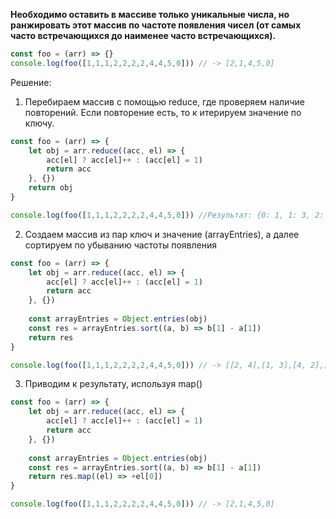 **Необходимо оставить в массиве только уникальные числа, но ранжировать этот массив по частоте появления чисел (от самых часто встречающихся до наименее часто встречающихся).**

```javascript
const foo = (arr) => {} 
console.log(foo([1,1,1,2,2,2,2,4,4,5,0])) // -> [2,1,4,5,0]
```

Решение:
1. Перебираем массив с помощью reduce, где проверяем наличие повторений. Если повторение есть, то к итерируем значение по ключу.
```javascript
const foo = (arr) => {
	let obj = arr.reduce((acc, el) => {
		acc[el] ? acc[el]++ : (acc[el] = 1)
		return acc
	}, {})
	return obj 
}

console.log(foo([1,1,1,2,2,2,2,4,4,5,0])) //Результат: {0: 1, 1: 3, 2: 4, 4: 2, 5: 1} 
```

2.  Создаем массив из пар ключ и значение (arrayEntries), а далее сортируем по убыванию частоты появления
```javascript
const foo = (arr) => {
	let obj = arr.reduce((acc, el) => {
		acc[el] ? acc[el]++ : (acc[el] = 1)
		return acc
	}, {})
	
	const arrayEntries = Object.entries(obj)
	const res = arrayEntries.sort((a, b) => b[1] - a[1])
	return res
}

console.log(foo([1,1,1,2,2,2,2,4,4,5,0])) // -> [[2, 4],[1, 3],[4, 2],[5, 1],[0, 1]]
```

3.  Приводим к результату, используя map()
```javascript
const foo = (arr) => {
	let obj = arr.reduce((acc, el) => {
		acc[el] ? acc[el]++ : (acc[el] = 1)
		return acc
	}, {})
	
	const arrayEntries = Object.entries(obj)
	const res = arrayEntries.sort((a, b) => b[1] - a[1])
	return res.map((el) => +el[0])
}

console.log(foo([1,1,1,2,2,2,2,4,4,5,0])) // -> [2,1,4,5,0]
